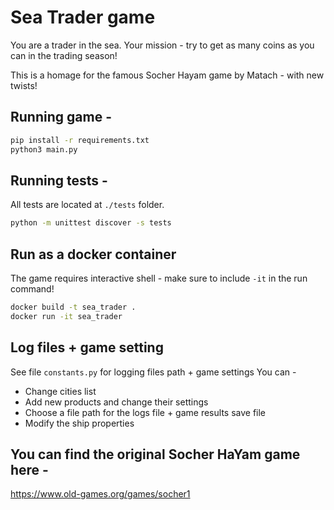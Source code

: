 # Sea Trader game
You are a trader in the sea. Your mission - try to get as many coins as you can in the trading season!

This is a homage for the famous Socher Hayam game by Matach - with new twists!


## Running game -
```bash
pip install -r requirements.txt
python3 main.py
```

## Running tests -
All tests are located at ```./tests``` folder.
```bash
python -m unittest discover -s tests
```

## Run as a docker container
The game requires interactive shell - make sure to include ```-it``` in the run command!
```bash
docker build -t sea_trader .
docker run -it sea_trader
```

## Log files + game setting
See file ```constants.py``` for logging files path + game settings
You can -
* Change cities list
* Add new products and change their settings
* Choose a file path for the logs file + game results save file
* Modify the ship properties


## You can find the original Socher HaYam game here -
https://www.old-games.org/games/socher1
